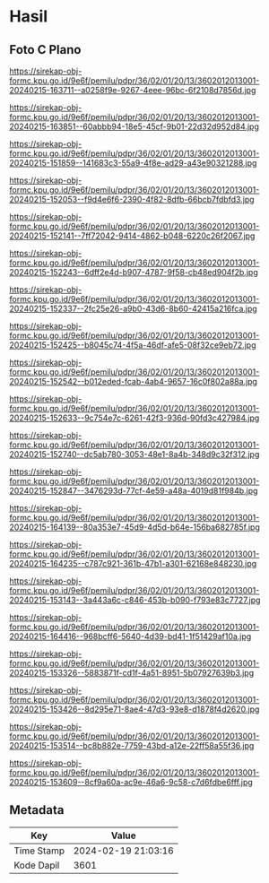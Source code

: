 # Hasil

## Foto C Plano

https://sirekap-obj-formc.kpu.go.id/9e6f/pemilu/pdpr/36/02/01/20/13/3602012013001-20240215-163711--a0258f9e-9267-4eee-96bc-6f2108d7856d.jpg

https://sirekap-obj-formc.kpu.go.id/9e6f/pemilu/pdpr/36/02/01/20/13/3602012013001-20240215-163851--60abbb94-18e5-45cf-9b01-22d32d952d84.jpg

https://sirekap-obj-formc.kpu.go.id/9e6f/pemilu/pdpr/36/02/01/20/13/3602012013001-20240215-151859--141683c3-55a9-4f8e-ad29-a43e90321288.jpg

https://sirekap-obj-formc.kpu.go.id/9e6f/pemilu/pdpr/36/02/01/20/13/3602012013001-20240215-152053--f9d4e6f6-2390-4f82-8dfb-66bcb7fdbfd3.jpg

https://sirekap-obj-formc.kpu.go.id/9e6f/pemilu/pdpr/36/02/01/20/13/3602012013001-20240215-152141--7ff72042-9414-4862-b048-6220c26f2067.jpg

https://sirekap-obj-formc.kpu.go.id/9e6f/pemilu/pdpr/36/02/01/20/13/3602012013001-20240215-152243--6dff2e4d-b907-4787-9f58-cb48ed904f2b.jpg

https://sirekap-obj-formc.kpu.go.id/9e6f/pemilu/pdpr/36/02/01/20/13/3602012013001-20240215-152337--2fc25e26-a9b0-43d6-8b60-42415a216fca.jpg

https://sirekap-obj-formc.kpu.go.id/9e6f/pemilu/pdpr/36/02/01/20/13/3602012013001-20240215-152425--b8045c74-4f5a-46df-afe5-08f32ce9eb72.jpg

https://sirekap-obj-formc.kpu.go.id/9e6f/pemilu/pdpr/36/02/01/20/13/3602012013001-20240215-152542--b012eded-fcab-4ab4-9657-16c0f802a88a.jpg

https://sirekap-obj-formc.kpu.go.id/9e6f/pemilu/pdpr/36/02/01/20/13/3602012013001-20240215-152633--9c754e7c-6261-42f3-936d-90fd3c427984.jpg

https://sirekap-obj-formc.kpu.go.id/9e6f/pemilu/pdpr/36/02/01/20/13/3602012013001-20240215-152740--dc5ab780-3053-48e1-8a4b-348d9c32f312.jpg

https://sirekap-obj-formc.kpu.go.id/9e6f/pemilu/pdpr/36/02/01/20/13/3602012013001-20240215-152847--3476293d-77cf-4e59-a48a-4019d81f984b.jpg

https://sirekap-obj-formc.kpu.go.id/9e6f/pemilu/pdpr/36/02/01/20/13/3602012013001-20240215-164139--80a353e7-45d9-4d5d-b64e-156ba682785f.jpg

https://sirekap-obj-formc.kpu.go.id/9e6f/pemilu/pdpr/36/02/01/20/13/3602012013001-20240215-164235--c787c921-361b-47b1-a301-62168e848230.jpg

https://sirekap-obj-formc.kpu.go.id/9e6f/pemilu/pdpr/36/02/01/20/13/3602012013001-20240215-153143--3a443a6c-c846-453b-b090-f793e83c7727.jpg

https://sirekap-obj-formc.kpu.go.id/9e6f/pemilu/pdpr/36/02/01/20/13/3602012013001-20240215-164416--968bcff6-5640-4d39-bd41-1f51429af10a.jpg

https://sirekap-obj-formc.kpu.go.id/9e6f/pemilu/pdpr/36/02/01/20/13/3602012013001-20240215-153326--5883871f-cd1f-4a51-8951-5b07927639b3.jpg

https://sirekap-obj-formc.kpu.go.id/9e6f/pemilu/pdpr/36/02/01/20/13/3602012013001-20240215-153426--8d295e71-8ae4-47d3-93e8-d1878f4d2620.jpg

https://sirekap-obj-formc.kpu.go.id/9e6f/pemilu/pdpr/36/02/01/20/13/3602012013001-20240215-153514--bc8b882e-7759-43bd-a12e-22ff58a55f36.jpg

https://sirekap-obj-formc.kpu.go.id/9e6f/pemilu/pdpr/36/02/01/20/13/3602012013001-20240215-153609--8cf9a60a-ac9e-46a6-9c58-c7d6fdbe6fff.jpg


## Metadata

| Key        | Value               |
| ---------- | ------------------- |
| Time Stamp | 2024-02-19 21:03:16 |
| Kode Dapil | 3601                |




